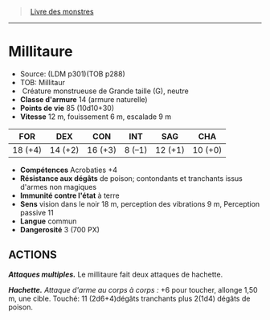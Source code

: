 ﻿> [Livre des monstres](tome_of_beasts.md)

---

# Millitaure

- Source: (LDM p301)(TOB p288)
- TOB: Millitaur
-  Créature monstrueuse de Grande taille (G), neutre
- **Classe d'armure** 14 (armure naturelle)
- **Points de vie** 85 (10d10+30)
- **Vitesse** 12 m, fouissement 6 m, escalade 9 m

|FOR|DEX|CON|INT|SAG|CHA|
|---|---|---|---|---|---|
|18 (+4)|14 (+2)|16 (+3)|8 (–1)|12 (+1)|10 (+0)|

- **Compétences** Acrobaties +4
- **Résistance aux dégâts** de poison; contondants et tranchants issus d'armes non magiques
- **Immunité contre l'état** à terre
- **Sens** vision dans le noir 18 m, perception des vibrations 9 m, Perception passive 11
- **Langue** commun
- **Dangerosité** 3 (700 PX)

## ACTIONS

**_Attaques multiples._** Le millitaure fait deux attaques de hachette.

**_Hachette._** _Attaque d'arme au corps à corps :_ +6 pour toucher, allonge 1,50 m, une cible. Touché: 11 (2d6+4)dégâts tranchants plus 2(1d4) dégâts de poison.

